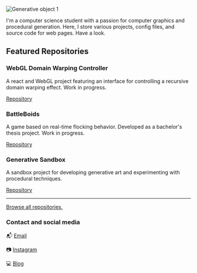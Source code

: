 ![Generative object 1](/img/oo1.png)

I'm a computer science student with a passion for computer graphics and procedural generation. Here, I store various projects, config files, and source code for web pages. Have a look.

## Featured Repositories

### WebGL Domain Warping Controller
A react and WebGL project featuring an interface for controlling a recursive domain warping effect. Work in progress.

[Repository](https://github.com/palmdrop/webgl-domain-warping-controller)

### BattleBoids
A game based on real-time flocking behavior. Developed as a bachelor's thesis project. Work in progress.

[Repository](https://github.com/palmdrop/BattleBoids)

### Generative Sandbox
A sandbox project for developing generative art and experimenting with procedural techniques.

[Repository](https://github.com/palmdrop/sandbox)

***

[Browse all repositories.](https://github.com/palmdrop?tab=repositories)

### Contact and social media
:mailbox_with_mail: [Email](mailto:anton@exlex.se)

:camera: [Instagram](https://www.instagram.com/palmdrop/)

:computer: [Blog](https://palmdrop.github.io/)
